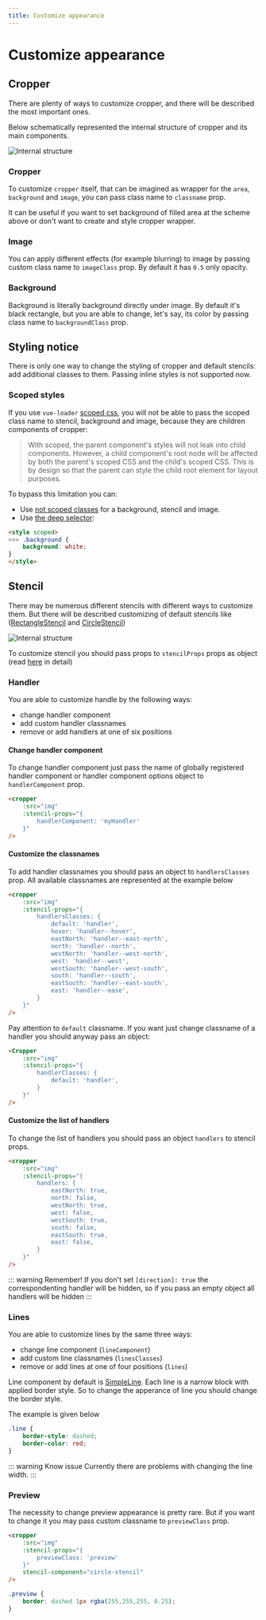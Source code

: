 ```yaml
---
title: Customize appearance
---
```


# Customize appearance

## Cropper

There are plenty of ways to customize cropper, and there will be described the most important ones.

Below schematically represented the internal structure of cropper and its main components.

![Internal structure](../.vuepress/assets/tutorials/cropper-structure.svg)

### Cropper

To customize `cropper` itself, that can be imagined as wrapper for the `area`, `background` and `image`, you can pass class name to `classname` prop.

It can be useful if you want to set background of filled area at the scheme above or don't want to create and style cropper wrapper.

### Image

You can apply different effects (for example blurring) to image by passing custom class name to `imageClass` prop. By default it has `0.5` only opacity.

### Background

Background is literally background directly under image. By default it's black rectangle, but you are able to change, let's say, its color by passing class name to `backgroundClass` prop.

## Styling notice

There is only one way to change the styling of cropper and default stencils: add additional classes to them.
Passing inline styles is not supported now.

### Scoped styles

If you use `vue-loader` [scoped css](https://vue-loader.vuejs.org/guide/scoped-css.html), you will not be able to pass the scoped class name to stencil, 
background and image, because they are children components of cropper:
> With scoped, the parent component's styles will not leak into child components. However, a child component's root node will be affected by both the parent's scoped CSS and the child's scoped CSS. This is by design so that the parent can style the child root element for layout purposes.

To bypass this limitation you can:
- Use [not scoped classes](https://vue-loader.vuejs.org/guide/scoped-css.html#mixing-local-and-global-styles) for a background, stencil and image.
- Use [the deep selector](https://vue-loader.vuejs.org/guide/scoped-css.html#deep-selectors):
```html
<style scoped>
>>> .background {
	background: white;
}
</style>
```

## Stencil

There may be numerous different stencils with different ways to customize them. But there will be described customizing of default stencils like ([RectangleStencil](/components/rectangle-stencil.html) and [CircleStencil](/components/circle-stencil.html))

![Internal structure](../.vuepress/assets/tutorials/stencil-structure.svg)

To customize stencil you should pass props to `stencilProps` props as object (read [here](/tutorials/recipes.html#passing-props-to-a-stencil) in detail)

### Handler

You are able to customize handle by the following ways:
- change handler component
- add custom handler classnames
- remove or add handlers at one of six positions


#### Change handler component

To change handler component just pass the name of globally registered handler component or handler component options object to `handlerComponent` prop.

```html
<cropper
	:src="img"
	:stencil-props="{
		handlerComponent: 'myHandler'
	}"
/>
```

#### Customize the classnames

To add handler classnames you should pass an object to `handlersClasses` prop. All available classnames are represented at the example below

```html
<cropper
	:src="img"
	:stencil-props="{
		handlersClasses: {
			default: 'handler',
			hover: 'handler--hover',
			eastNorth: 'handler--east-north',
			north: 'handler--north',
			westNorth: 'handler--west-north',
			west: 'handler--west',
			westSouth: 'handler--west-south',
			south: 'handler--south',
			eastSouth: 'handler--east-south',
			east: 'handler--ease',
		}
	}"
/>
```

Pay attention to `default` classname. If you want just change classname of a handler you should anyway pass an object:
```html
<Cropper
	:src="img"
	:stencil-props="{
		handlerClasses: {
			default: 'handler',
		}
	}"
/>
```

#### Customize the list of handlers

To change the list of handlers you should pass an object `handlers` to stencil props.

```html
<cropper
	:src="img"
	:stencil-props="{
		handlers: {
			eastNorth: true,
			north: false,
			westNorth: true,
			west: false,
			westSouth: true,
			south: false,
			eastSouth: true,
			east: false,
		}
	}"
/>
```

::: warning Remember!
If you don't set `[direction]: true` the correspondenting handler will be hidden, so if you pass an empty object all handlers will be hidden
:::

### Lines

You are able to customize lines by the same three ways:
- change line component (`lineComponent`)
- add custom line classnames (`linesClasses`)
- remove or add lines at one of four positions (`lines`)

Line component by default is [SimpleLine](/components/simple-line.html). Each line is a narrow block with applied border style. So to change the apperance of line you should change the border style.

The example is given below
```css
.line {
	border-style: dashed;
	border-color: red;
}
```

::: warning Know issue
Currently there are problems with changing the line width.
:::

### Preview

The necessity to change preview appearance is pretty rare. But if you want to change it you may pass custom classname to `previewClass` prop.

```html
<cropper
	:src="img"
	:stencil-props="{
		previewClass: 'preview'
	}"
	stencil-component="circle-stencil"
/>
```
```css
.preview {
	border: dashed 1px rgba(255,255,255, 0.25);
}
```

<customize-preview-example></customize-preview-example>

